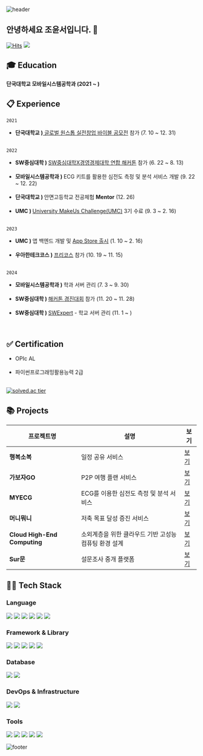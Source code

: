 <!--
**yoonseocho/yoonseocho** is a ✨ _special_ ✨ repository because its `README.md` (this file) appears on your GitHub profile.

Here are some ideas to get you started:

- 🔭 I’m currently working on ...
- 🌱 I’m currently learning ...
- 👯 I’m looking to collaborate on ...
- 🤔 I’m looking for help with ...
- 💬 Ask me about ...
- 📫 How to reach me: ...
- 😄 Pronouns: ...
- ⚡ Fun fact: ...
-->

![header](https://capsule-render.vercel.app/api?type=waving&color=0:ffd1dc,100:ffe4e1&height=190&section=header&text=Yoonseo's%20Github&fontSize=48&fontColor=ff69b4&fontAlignY=40&animation=twinkling)
## 안녕하세요 조윤서입니다. 🤗
[![Hits](https://hits.seeyoufarm.com/api/count/incr/badge.svg?url=https%3A%2F%2Fgithub.com%2Fyoonseocho&count_bg=%2379C83D&title_bg=%23555555&icon=&icon_color=%23E7E7E7&title=hits&edge_flat=false)](https://hits.seeyoufarm.com)
<a href="mailto:jessicadbstj@gmail.com?subject=문의드립니다&body=안녕하세요,%20문의사항이%20있습니다.">
  <img src="https://img.shields.io/badge/jessicadbstj@gmail.com-d14836?style=flat&logo=Gmail&logoColor=white"/>
</a>

## :mortar_board: Education
**단국대학교 모바일시스템공학과 (2021 ~ )**

##  :clipboard: Experience
`2021`
<ul>
  <li><strong>단국대학교 )</strong><a href="https://youngwoong.dankook.ac.kr/lecture/lectureView?menuid=001006004001&reservegroupno=1&searchteamyn=N&viewtype=card&lecturegroupno=7842&premenuid="> 글로벌 원스톱 실전창업 바이블 공모전</a> 참가 (7. 10 ~ 12. 31)</li><br>
</ul>

`2022`
<ul>
  <li><strong>SW중심대학 ) </strong><a href="https://swcu.dankook.ac.kr/web/swcup/-12?p_p_id=Bbs_WAR_bbsportlet&p_p_lifecycle=0&p_p_state=normal&p_p_mode=view&p_p_col_id=column-2&p_p_col_count=1&_Bbs_WAR_bbsportlet_curPage=1&_Bbs_WAR_bbsportlet_action=view_message&_Bbs_WAR_bbsportlet_messageId=757250">SW중심대학X경영경제대학 연합 해커톤</a> 참가 (6. 22 ~ 8. 13)</li><br>
  <li><strong>모바일시스템공학과 ) </strong>ECG 키트를 활용한 심전도 측정 및 분석 서비스 개발 (9. 22 ~ 12. 22)</li><br>
  <li><strong>단국대학교 ) </strong>안면고등학교 전공체험 <strong>Mentor</strong> (12. 26)</li><br>
  <li><strong>UMC ) </strong><a href="https://umc.makeus.in/">University MakeUs Challenge(UMC)</a> 3기 수료 (9. 3 ~ 2. 16)</li><br>
</ul>

`2023`
<ul>
  <li><strong>UMC ) </strong> 앱 백엔드 개발 및 <a href="https://apps.apple.com/kr/app/%EB%A8%B8%EB%8B%88%EB%AD%90%EB%8B%88/id1671266174">App Store 출시</a> (1. 10 ~ 2. 16)</li><br>
  <li><strong>우아한테크코스 ) </strong><a href="https://www.woowacourse.io/apply">프리코스</a> 참가 (10. 19 ~ 11. 15)</li><br>
</ul>

`2024`
<ul>
  <li><strong>모바일시스템공학과 ) </strong>학과 서버 관리 (7. 3 ~ 9. 30)</li><br>
  <li><strong>SW중심대학 ) </strong><a href="https://swcu.dankook.ac.kr/web/swcup/-12?p_p_id=Bbs_WAR_bbsportlet&p_p_lifecycle=0&p_p_state=normal&p_p_mode=view&p_p_col_id=column-2&p_p_col_count=1&_Bbs_WAR_bbsportlet_curPage=1&_Bbs_WAR_bbsportlet_action=view_message&_Bbs_WAR_bbsportlet_messageId=794802">해커톤 경진대회</a>  참가 (11. 20 ~ 11. 28)</li><br>
  <li><strong>SW중심대학 ) </strong><a href="https://swcu.dankook.ac.kr/web/swcup/-5?p_p_id=Bbs_WAR_bbsportlet&p_p_lifecycle=0&p_p_state=normal&p_p_mode=view&_Bbs_WAR_bbsportlet_action=view_message&_Bbs_WAR_bbsportlet_messageId=792994">SWExpert</a> - 학교 서버 관리 (11. 1 ~ )<br>
</ul><br>

##  ✅ Certification
<ul>
  <li>OPIc AL</li><br>
  <li>파이썬프로그래밍활용능력 2급</li><br>
</ul>

[![solved.ac tier](http://mazassumnida.wtf/api/generate_badge?boj=jessicadsbtj)](https://solved.ac/jessicadsbtj)

## 📚 Projects
| 프로젝트명 | 설명 | 보기 |
|------------|------|--------|
| **행복소복** | 일정 공유 서비스 | [보기](https://heavenly-xenon-9d3.notion.site/1bd6b07d8c064453afc8138678a59604?pvs=4) |
| **가보자GO** | P2P 여행 플랜 서비스 | [보기](https://heavenly-xenon-9d3.notion.site/P2P-GO-4b30833437734fef9893af67bce3b182?pvs=4) |
| **MYECG** | ECG를 이용한 심전도 측정 및 분석 서비스 | [보기](https://heavenly-xenon-9d3.notion.site/MY-ECG-518a479f15ea444697c37314448b7be9?pvs=4) |
| **머니뭐니** | 저축 목표 달성 증진 서비스 | [보기](https://heavenly-xenon-9d3.notion.site/9270808a79884c598c0915101886417a?pvs=4) |
| **Cloud High-End Computing** | 소외계층을 위한 클라우드 기반 고성능 컴퓨팅 환경 설계 | [보기](https://drive.google.com/file/d/1CBK-RK9anM9MqHaCJUDKyT7ZHwSppsZ5/view?usp=sharing) |
| **Sur문** | 설문조사 중개 플랫폼 | [보기](https://drive.google.com/file/d/1x1AxS3gmdTFRJaIXlaT1u6rzqDjaic1I/view?usp=sharing) |


## 🧑‍💻 Tech Stack

### Language
<img src="https://img.shields.io/badge/C-A8B9CC?style=for-the-badge&logo=c&logoColor=ffffff"/> <img src="https://img.shields.io/badge/Python-3776AB?style=for-the-badge&logo=python&logoColor=ffffff"/> <img src="https://img.shields.io/badge/Java-007396?style=for-the-badge&logo=java&logoColor=ffffff"/> <img src="https://img.shields.io/badge/HTML-E34F26?style=for-the-badge&logo=html5&logoColor=ffffff"/> <img src="https://img.shields.io/badge/CSS-1572B6?style=for-the-badge&logo=css3&logoColor=ffffff"/> <img src="https://img.shields.io/badge/JavaScript-F7DF1E?style=for-the-badge&logo=javascript&logoColor=000000"/>

### Framework & Library
<img src="https://img.shields.io/badge/React-61DAFB?style=for-the-badge&logo=react&logoColor=000000"/> <img src="https://img.shields.io/badge/Spring%20Boot-6DB33F?style=for-the-badge&logo=spring-boot&logoColor=ffffff"/> <img src="https://img.shields.io/badge/JPA-59666C?style=for-the-badge&logo=hibernate&logoColor=ffffff"/> <img src="https://img.shields.io/badge/Flask-000000?style=for-the-badge&logo=flask&logoColor=ffffff"/> <img src="https://img.shields.io/badge/Node.js-339933?style=for-the-badge&logo=node.js&logoColor=ffffff"/>

### Database
<img src="https://img.shields.io/badge/MySQL-4479A1?style=for-the-badge&logo=mysql&logoColor=ffffff"/> <img src="https://img.shields.io/badge/Redis-DC382D?style=for-the-badge&logo=redis&logoColor=ffffff"/>

### DevOps & Infrastructure
<img src="https://img.shields.io/badge/Docker-2496ED?style=for-the-badge&logo=docker&logoColor=ffffff"/> <img src="https://img.shields.io/badge/Kubernetes-326CE5?style=for-the-badge&logo=kubernetes&logoColor=ffffff"/>

### Tools
<img src="https://img.shields.io/badge/Android%20Studio-3DDC84?style=for-the-badge&logo=android-studio&logoColor=ffffff"/> <img src="https://img.shields.io/badge/IntelliJ%20IDEA-000000?style=for-the-badge&logo=intellij-idea&logoColor=ffffff"/> <img src="https://img.shields.io/badge/VS%20Code-007ACC?style=for-the-badge&logo=visual-studio-code&logoColor=ffffff"/> <img src="https://img.shields.io/badge/Git-F05032?style=for-the-badge&logo=git&logoColor=ffffff"/> <img src="https://img.shields.io/badge/GitHub-181717?style=for-the-badge&logo=github&logoColor=ffffff"/>

![footer](https://capsule-render.vercel.app/api?type=waving&color=0:ffd1dc,100:ffe4e1&height=130&section=footer&fontSize=60&fontColor=ff69b4&fontAlignY=45&animation=twinkling)

